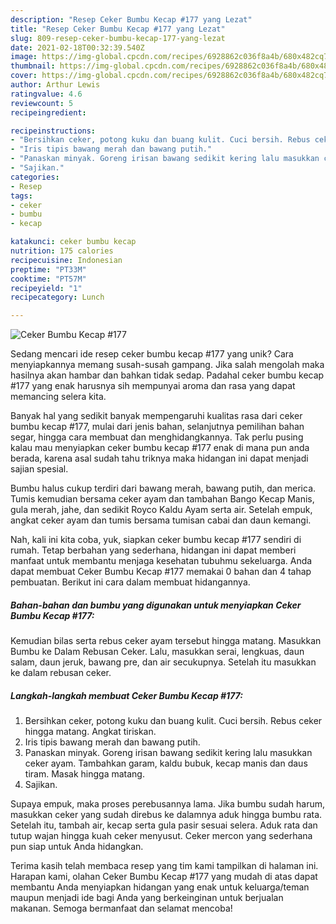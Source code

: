 ```yaml
---
description: "Resep Ceker Bumbu Kecap #177 yang Lezat"
title: "Resep Ceker Bumbu Kecap #177 yang Lezat"
slug: 809-resep-ceker-bumbu-kecap-177-yang-lezat
date: 2021-02-18T00:32:39.540Z
image: https://img-global.cpcdn.com/recipes/6928862c036f8a4b/680x482cq70/ceker-bumbu-kecap-177-foto-resep-utama.jpg
thumbnail: https://img-global.cpcdn.com/recipes/6928862c036f8a4b/680x482cq70/ceker-bumbu-kecap-177-foto-resep-utama.jpg
cover: https://img-global.cpcdn.com/recipes/6928862c036f8a4b/680x482cq70/ceker-bumbu-kecap-177-foto-resep-utama.jpg
author: Arthur Lewis
ratingvalue: 4.6
reviewcount: 5
recipeingredient:

recipeinstructions:
- "Bersihkan ceker, potong kuku dan buang kulit. Cuci bersih. Rebus ceker hingga matang. Angkat tiriskan."
- "Iris tipis bawang merah dan bawang putih."
- "Panaskan minyak. Goreng irisan bawang sedikit kering lalu masukkan ceker ayam. Tambahkan garam, kaldu bubuk, kecap manis dan daus tiram. Masak hingga matang."
- "Sajikan."
categories:
- Resep
tags:
- ceker
- bumbu
- kecap

katakunci: ceker bumbu kecap 
nutrition: 175 calories
recipecuisine: Indonesian
preptime: "PT33M"
cooktime: "PT57M"
recipeyield: "1"
recipecategory: Lunch

---
```



![Ceker Bumbu Kecap #177](https://img-global.cpcdn.com/recipes/6928862c036f8a4b/680x482cq70/ceker-bumbu-kecap-177-foto-resep-utama.jpg)

Sedang mencari ide resep ceker bumbu kecap #177 yang unik? Cara menyiapkannya memang susah-susah gampang. Jika salah mengolah maka hasilnya akan hambar dan bahkan tidak sedap. Padahal ceker bumbu kecap #177 yang enak harusnya sih mempunyai aroma dan rasa yang dapat memancing selera kita.

Banyak hal yang sedikit banyak mempengaruhi kualitas rasa dari ceker bumbu kecap #177, mulai dari jenis bahan, selanjutnya pemilihan bahan segar, hingga cara membuat dan menghidangkannya. Tak perlu pusing kalau mau menyiapkan ceker bumbu kecap #177 enak di mana pun anda berada, karena asal sudah tahu triknya maka hidangan ini dapat menjadi sajian spesial.

Bumbu halus cukup terdiri dari bawang merah, bawang putih, dan merica. Tumis kemudian bersama ceker ayam dan tambahan Bango Kecap Manis, gula merah, jahe, dan sedikit Royco Kaldu Ayam serta air. Setelah empuk, angkat ceker ayam dan tumis bersama tumisan cabai dan daun kemangi.


Nah, kali ini kita coba, yuk, siapkan ceker bumbu kecap #177 sendiri di rumah. Tetap berbahan yang sederhana, hidangan ini dapat memberi manfaat untuk membantu menjaga kesehatan tubuhmu sekeluarga. Anda dapat membuat Ceker Bumbu Kecap #177 memakai 0 bahan dan 4 tahap pembuatan. Berikut ini cara dalam membuat hidangannya.

<!--inarticleads1-->

##### Bahan-bahan dan bumbu yang digunakan untuk menyiapkan Ceker Bumbu Kecap #177:



Kemudian bilas serta rebus ceker ayam tersebut hingga matang. Masukkan Bumbu ke Dalam Rebusan Ceker. Lalu, masukkan serai, lengkuas, daun salam, daun jeruk, bawang pre, dan air secukupnya. Setelah itu masukkan ke dalam rebusan ceker. 

<!--inarticleads2-->

##### Langkah-langkah membuat Ceker Bumbu Kecap #177:

1. Bersihkan ceker, potong kuku dan buang kulit. Cuci bersih. Rebus ceker hingga matang. Angkat tiriskan.
1. Iris tipis bawang merah dan bawang putih.
1. Panaskan minyak. Goreng irisan bawang sedikit kering lalu masukkan ceker ayam. Tambahkan garam, kaldu bubuk, kecap manis dan daus tiram. Masak hingga matang.
1. Sajikan.


Supaya empuk, maka proses perebusannya lama. Jika bumbu sudah harum, masukkan ceker yang sudah direbus ke dalamnya aduk hingga bumbu rata. Setelah itu, tambah air, kecap serta gula pasir sesuai selera. Aduk rata dan tutup wajan hingga kuah ceker menyusut. Ceker mercon yang sederhana pun siap untuk Anda hidangkan. 

Terima kasih telah membaca resep yang tim kami tampilkan di halaman ini. Harapan kami, olahan Ceker Bumbu Kecap #177 yang mudah di atas dapat membantu Anda menyiapkan hidangan yang enak untuk keluarga/teman maupun menjadi ide bagi Anda yang berkeinginan untuk berjualan makanan. Semoga bermanfaat dan selamat mencoba!

